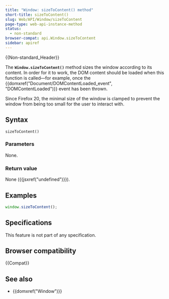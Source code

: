 ```yaml
---
title: "Window: sizeToContent() method"
short-title: sizeToContent()
slug: Web/API/Window/sizeToContent
page-type: web-api-instance-method
status:
  - non-standard
browser-compat: api.Window.sizeToContent
sidebar: apiref
---
```


{{Non-standard_Header}}

The **`Window.sizeToContent()`** method sizes the window
according to its content. In order for it to work, the DOM content should be loaded when
this function is called—for example, once the {{domxref("Document/DOMContentLoaded_event", "DOMContentLoaded")}} event has
been thrown.

Since Firefox 20, the minimal size of the window is clamped to prevent the window from
being too small for the user to interact with.

## Syntax

```js-nolint
sizeToContent()
```

### Parameters

None.

### Return value

None ({{jsxref("undefined")}}).

## Examples

```js
window.sizeToContent();
```

## Specifications

This feature is not part of any specification.

## Browser compatibility

{{Compat}}

## See also

- {{domxref("Window")}}
